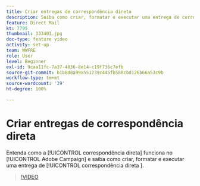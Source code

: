 ```yaml
---
title: Criar entregas de correspondência direta
description: Saiba como criar, formatar e executar uma entrega de correspondência direta.
feature: Direct Mail
kt: 7795
thumbnail: 333401.jpg
doc-type: feature video
activity: set-up
team: WWFRE
role: User
level: Beginner
exl-id: 9caa11fc-7a37-4036-8e14-c19f736c7efb
source-git-commit: b1b8d8a99a551239c445fb588cbd126b66a53c9b
workflow-type: tm+mt
source-wordcount: '39'
ht-degree: 100%

---
```


# Criar entregas de correspondência direta

Entenda como a [!UICONTROL correspondência direta] funciona no [!UICONTROL Adobe Campaign] e saiba como criar, formatar e executar uma entrega de [!UICONTROL correspondência direta ].

>[!VIDEO](https://video.tv.adobe.com/v/333401?quality=12&learn=on)
